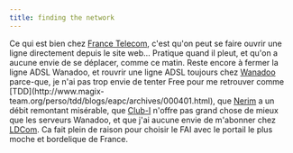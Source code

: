 ```yaml
---
title: finding the network
---
```


Ce qui est bien chez [France Telecom](http://www.francetelecom.fr), c'est
qu'on peut se faire ouvrir une ligne directement depuis le site web...
Pratique quand il pleut, et qu'on a aucune envie de se déplacer, comme ce
matin. Reste encore à fermer la ligne ADSL Wanadoo, et rouvrir une ligne ADSL
toujours chez [Wanadoo](http://www.wanadoo.fr) parce-que, je n'ai pas trop
envie de tenter Free pour me retrouver comme [TDD](http://www.magix-
team.org/perso/tdd/blogs/eapc/archives/000401.html), que
[Nerim](http://www.nerim.fr) a un débit remontant misérable, que
[Club-I](http://www.club-internet.fr) n'offre pas grand chose de mieux que les
serveurs Wanadoo, et que j'ai aucune envie de m'abonner chez
[LDCom](http://www.ldcom.fr). Ca fait plein de raison pour choisir le FAI avec
le portail le plus moche et bordelique de France.

